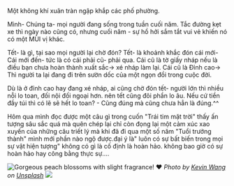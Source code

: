 Một không khí xuân tràn ngập khắp các phố phường.

Mình- Chúng ta- mọi người đang sống trong tuần cuối năm.  Tắc đường kẹt xe thì ngày nào cũng có, nhưng cuối năm - sự hồ hởi sắm tắt vui vẻ khiến nó có một MÙI vị khác.

Tết- là gì, tại sao mọi người lại chờ đón? Tết- là khoảnh khắc đón cái mới- Cái mới đến- tức là có cái phải cũ- phải qua.  Cái cũ là tờ giấy nháp nếu là điều bạn chưa hoàn thành xuất sắc-> xé nháp làm lại. Cái cũ là Đỉnh cao-> Thì người ta lại đang đi trên sườn dốc của một ngọn đồi trong cuộc đời.

Dù là ở đỉnh cao hay đang xé nháp, ai cũng chờ đón tết- người lớn thì nhiều nỗi lo toan, đối nội đối ngoại hơn. nên tết cũng đôi phần lo âu. Nếu cứ tiền đầy túi thì có lẽ sẽ hết lo toan? - Cũng đúng mà cũng chưa hẳn là đúng.^^

Hôm qua mình đọc được một câu gì trong cuốn "Trái tim mặt trời" thấy ấn tượng sâu sắc quá mà quên chép lại chỉ còn đọng lại một cảm xúc xao xuyến của những câu triết lý mà khi đã đi qua một số năm "Tuổi trưởng thành" mình mới phần nào ngộ được.đại ý là" luôn có sự bất biến trong mọi sự vật hiện tượng" không có gì là cố định là hoàn hảo. không bao giờ có sự hoàn hảo hay công bằng thực sự.... 



![Gorgeous peach blossoms with slight fragrance! ❤](https://images.unsplash.com/photo-1710813930055-7bf04e5a02b5?crop=entropy&cs=tinysrgb&fit=max&fm=jpg&ixid=M3wzNjAwOTd8MHwxfHNlYXJjaHw4fHxwZWFjaCUyMGJsb3Nzb218ZW58MHwwfHx8MTczNzUxMDgxNHww&ixlib=rb-4.0.3&q=80&w=1080#center)
*Photo by [Kevin Wang](https://unsplash.com/@kevinwang413156?utm_source=Obsidian%20Image%20Inserter%20Plugin&utm_medium=referral) on [Unsplash](https://unsplash.com/?utm_source=Obsidian%20Image%20Inserter%20Plugin&utm_medium=referral)*
![](https://imgur.com/a/CgCJqSz)